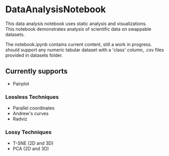 # DataAnalysisNotebook

This data analysis notebook uses static analysis and visualizations.  
This notebook demonstrates analysis of scientific data on swappable datasets.  

The notebook.ipynb contains current content, still a work in progress.  
should support any numeric tabular dataset with a 'class' column, .csv files provided in datasets folder.

## Currently supports

- Pairplot

### Lossless Techniques

- Parallel coordinates
- Andrew's curves
- Radviz

### Lossy Techniques

- T-SNE (2D and 3D)
- PCA (2D and 3D)
